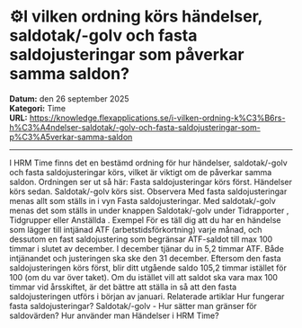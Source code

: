 # ⚙️I vilken ordning körs händelser, saldotak/-golv och fasta saldojusteringar som påverkar samma saldon?

**Datum:** den 26 september 2025  
**Kategori:** Time  
**URL:** https://knowledge.flexapplications.se/i-vilken-ordning-k%C3%B6rs-h%C3%A4ndelser-saldotak/-golv-och-fasta-saldojusteringar-som-p%C3%A5verkar-samma-saldon

---

I HRM Time finns det en bestämd ordning för hur händelser, saldotak/-golv och fasta saldojusteringar körs, vilket är viktigt om de påverkar samma saldon. Ordningen ser ut så här:
Fasta saldojusteringar
körs först.
Händelser
körs sedan.
Saldotak/-golv
körs sist.
Observera
Med
fasta saldojusteringar
menas allt som ställs in i vyn
Fasta saldojusteringar.
Med
saldotak/-golv
menas det som ställs in under knappen
Saldotak/-golv
under
Tidrapporter
,
Tidgrupper
eller
Anställda
.
Exempel
För
es
täll dig att du har en händelse som lägger till intjänad ATF (arbetstidsförkortning) varje månad, och dessutom en fast saldojustering som begränsar ATF-saldot till max 100 timmar i slutet av december.
I december tjänar du in 5,2 timmar ATF. Både intjänandet och justeringen ska ske den 31 december.
Eftersom den fasta saldojusteringen körs först, blir ditt utgående saldo 105,2 timmar istället för 100 (om du var över taket). Om du istället vill att saldot ska vara max 100 timmar vid årsskiftet, är det bättre att ställa in så att den fasta saldojusteringen utförs i början av januari.
Relaterade artiklar
Hur fungerar fasta saldojusteringar?
Saldotak/-golv - Hur sätter man gränser för saldovärden?
Hur använder man Händelser i HRM Time?
